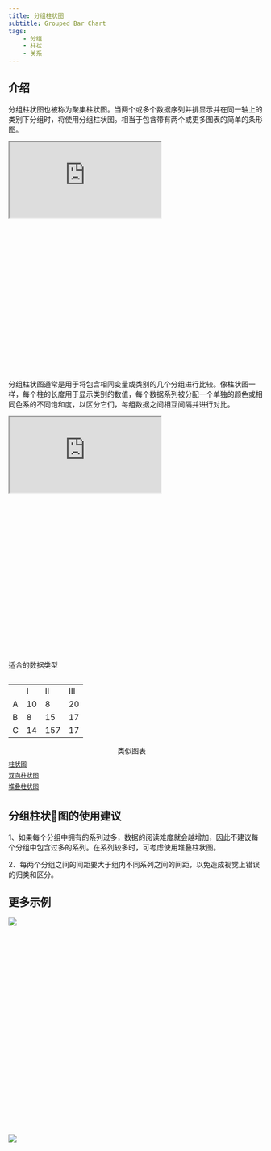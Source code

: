 ```yaml
---
title: 分组柱状图
subtitle: Grouped Bar Chart
tags:
	- 分组
	- 柱状
	- 关系
---
```


## 介绍

分组柱状图也被称为聚集柱状图。当两个或多个数据序列并排显示并在同一轴上的类别下分组时，将使用分组柱状图。相当于包含带有两个或更多图表的简单的条形图。

<div class="article-look-outside">
	<div class="article-look-inside" style="padding-bottom:60%">
	    <iframe class="article-look-content"
	    src="http://gallery.echartsjs.com/view-lite.html?cid=xr13FAH54f&v=1">
	    </iframe>
	</div>
</div>

分组柱状图通常是用于将包含相同变量或类别的几个分组进行比较。像柱状图一样，每个柱的长度用于显示类别的数值，每个数据系列被分配一个单独的颜色或相同色系的不同饱和度，以区分它们，每组数据之间相互间隔并进行对比。

<div class="article-look-outside">
	<div class="article-look-inside" style="padding-bottom:65%">
	    <iframe class="article-look-content"
	    src="http://gallery.echartsjs.com/view-lite.html?cid=xry8WsXdOW&v=3">
	    </iframe>
	</div>
</div>

<div  class="datatype" style="overflow:hidden" width="180px">
<p style="font-size:14px;font-weight:500;margin: 0 0 13px 0;">适合的数据类型</p>
<table class="lefttable" style="width: 40%; float:left; margin-right:15px">
	<tr>
		<td> </td>
		<td>I</td>
        <td>II</td>
		 <td>III</td>
	</tr>
	<tr>
		<td>A</td>
		<td>10</td>
        <td>8</td>
		<td>20</td>
	</tr>
	<tr>
		<td>B</td>
		<td>8</td>
        <td>15</td>
		<td>17</td>
	</tr>
	<tr>
		<td>C</td>
		<td>14</td>
        <td>157</td>
		<td>17</td>
	</tr>
</table>

<div class="morechart" style="margin-top: 150px">
		<p style="font-size:14px;font-weight:500;margin: 0 0 8px 0">类似图表</p>
		<a href="/chartusage/bar/" style="display:block;margin: 5px 0;font-size:12px">柱状图</a>
		<a href="/chartusage/bi-directional-bar/" style="display:block;margin: 5px 0;font-size:12px">双向柱状图</a>
		<a href="/chartusage/stacked-bar/" style="display:block;margin: 5px 0;font-size:12px">堆叠柱状图</a>
		</div>


</div>

## 分组柱状图的使用建议

1、如果每个分组中拥有的系列过多，数据的阅读难度就会越增加，因此不建议每个分组中包含过多的系列。在系列较多时，可考虑使用堆叠柱状图。

2、每两个分组之间的间距要大于组内不同系列之间的间距，以免造成视觉上错误的归类和区分。

## 更多示例

<div class="more-charts-example">
	<div class="charts-example-one">
		<a href="http://gallery.echartsjs.com/view-lite.html?cid=multiple-y-axis">
			<div class="example-look-outside">
				<div class="article-look-inside" style="padding-bottom:81.90%">
				    <img class="article-look-content" src="./1group.png">
				</div>
			</div>
		</a>
	</div>
	<div class="charts-example-one">
		<a href="http://gallery.echartsjs.com/view-lite.html?cid=xBk7TY_hWx">
			<div class="example-look-outside">
				<div class="article-look-inside" style="padding-bottom:81.90%">
				    <img class="article-look-content" src="./2group.png">
				</div>
			</div>
		</a>
	</div>
</div>